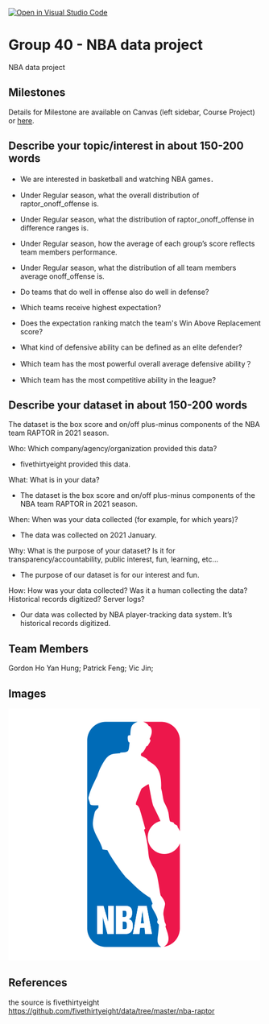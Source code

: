 [![Open in Visual Studio Code](https://classroom.github.com/assets/open-in-vscode-f059dc9a6f8d3a56e377f745f24479a46679e63a5d9fe6f495e02850cd0d8118.svg)](https://classroom.github.com/online_ide?assignment_repo_id=5890631&assignment_repo_type=AssignmentRepo)
# Group 40 - NBA data project
NBA data project

## Milestones

Details for Milestone are available on Canvas (left sidebar, Course Project) or [here](https://firas.moosvi.com/courses/data301/project/milestone01.html).

## Describe your topic/interest in about 150-200 words
- We are interested in basketball and watching NBA games．
- Under Regular season, what the overall distribution of raptor_onoff_offense is.
- Under Regular season, what the distribution of raptor_onoff_offense in difference ranges is.
- Under Regular season, how the average of each group’s score reflects team members performance.
- Under Regular season, what the distribution of all team members average onoff_offense is.

- Do teams that do well in offense also do well in defense?
- Which teams receive highest expectation?
- Does the expectation ranking match the team's Win Above Replacement score?

- What kind of defensive ability can be defined as an elite defender?
- Which team has the most powerful overall average defensive ability？
- Which team has the most competitive ability in the league?

## Describe your dataset in about 150-200 words

The dataset is the box score and on/off plus-minus components of the NBA team RAPTOR in 2021 season.

Who: Which company/agency/organization provided this data?
- fivethirtyeight provided this data.

What: What is in your data?
- The dataset is the box score and on/off plus-minus components of the NBA team RAPTOR in 2021 season.

When: When was your data collected (for example, for which years)?
- The data was collected on 2021 January.

Why: What is the purpose of your dataset? Is it for transparency/accountability, public interest, fun, learning, etc…
- The purpose of our dataset is for our interest and fun.

How: How was your data collected? Was it a human collecting the data? Historical records digitized? Server logs?
- Our data was collected by NBA player-tracking data system. It’s historical records digitized.

## Team Members

Gordon Ho Yan Hung;
Patrick Feng;
Vic Jin;

## Images

![NBA logo](images/NBA.png)

## References

the source is fivethirtyeight
https://github.com/fivethirtyeight/data/tree/master/nba-raptor



